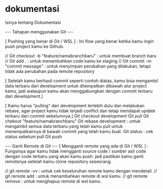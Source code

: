 # dokumentasi
Isinya tentang Dokumentasi

--- Tahapan menggunakan Git ---

[ Pushing yang benar di Git / WSL ] : Ini flow yang benar ketika kamu ingin push project kamu ke Github.

// Git checkout -b "feature/namabranchbaru" : untuk membuat branch baru
// Git add .                                : untuk menambahkan code kamu ke staging
// Git commit -m "commit message"           : untuk menyimpan perubahan yang dilakukan, tetapi tidak ada perubahan pada remote repository

[ Setelah kamu berhasil commit seperti contoh diatas, kamu bisa mengambil data terbaru dari development untuk ditempatkan dibawah alur project kamu,
jadi walaupun kamu akan menggabungkan dengan commit terbaru dari development.]

[ Kamu harus "pulling" dari development terlebih dulu dan melakukan rebase, agar project kamu tidak terjadi conflict dan tetap mendapat update terbaru dari commit sebelumnya.] 
Git checkout development
Git pull
Git chekout "feature/namabranchbaru"
Git rebase development                      : untuk mengambil semua data terbaru yang telah kamu pull untuk menempatkannya di bawah commit yang telah kamu buat.
Git status                                  : cek status sebelum pull
Git push


--- Ganti Remote di Git ---
[ Mengganti remote yang ada di Git / WSL ] : Fungsinya agar kamu tidak mengganti source code / sumber asli code dengan code terbaru yang akan kamu push.
jadi pastikan kamu ganti remotenya setelah kamu clone repository seseorang.

// git remote -vv : untuk cek keseluruhan remote kamu dengan mendetail.
// git remote add <nama remote> <url remote> : untuk menambahkan remote di wsl kamu.
// git remote remove <nama remote> <url remote> : untuk menghapus remote di wsl kamu.
  
  

